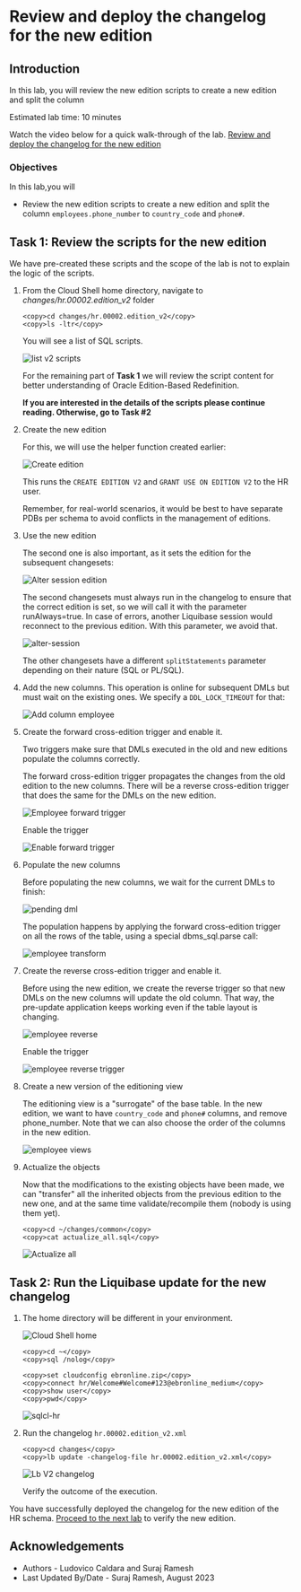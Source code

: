 # Review and deploy the changelog for the new edition

## Introduction

In this lab, you will review the new edition scripts to create a new edition and split the column

Estimated lab time: 10 minutes

Watch the video below for a quick walk-through of the lab.
[Review and deploy the changelog for the new edition](videohub:1_91auy90r)

### Objectives

In this lab,you will

- Review the new edition scripts to create a new edition and split the column `employees.phone_number` to `country_code` and `phone#`. 

## Task 1: Review the scripts for the new edition

We have pre-created these scripts and the scope of the lab is not to explain the logic of the scripts.

1. From the Cloud Shell home directory, navigate to *changes/hr.00002.edition_v2* folder

    ```text
    <copy>cd changes/hr.00002.edition_v2</copy>
    <copy>ls -ltr</copy>
    ```

    You will see a list of SQL scripts.

    ![list v2 scripts](images/list-scripts.png " ")

    For the remaining part of **Task 1** we will review the script content for better understanding of Oracle Edition-Based Redefinition.

    **If you are interested in the details of the scripts please continue reading. Otherwise, go to Task #2**

2. Create the new edition

    For this, we will use the helper function created earlier:

    ![Create edition](images/create-edition.png " ")

    This runs the `CREATE EDITION V2` and `GRANT USE ON EDITION V2` to the HR user.

    Remember, for real-world scenarios, it would be best to have separate PDBs per schema to avoid conflicts in the management of editions.

3. Use the new edition

    The second one is also important, as it sets the edition for the subsequent changesets:

    ![Alter session edition ](images/alter-session-edition.png " ")

    The second changesets must always run in the changelog to ensure that the correct edition is set, so we will call it with the parameter runAlways=true. In case of errors, another Liquibase session would reconnect to the previous edition. With this parameter, we avoid that.

    ![alter-session](images/alter-session.png " ")

    The other changesets have a different `splitStatements` parameter depending on their nature (SQL or PL/SQL).

4. Add the new columns. This operation is online for subsequent DMLs but must wait on the existing ones. We specify a `DDL_LOCK_TIMEOUT` for that:

    ![Add column employee](images/add-column-employee.png " ")

5. Create the forward cross-edition trigger and enable it.

    Two triggers make sure that DMLs executed in the old and new editions populate the columns correctly.

    The forward cross-edition trigger propagates the changes from the old edition to the new columns. There will be a reverse cross-edition trigger that does the same for the DMLs on the new edition.

    ![Employee forward trigger](images/employee-forward-trigger.png " ")

    Enable the trigger

    ![Enable forward trigger](images/enable-forward-trigger.png " ")

6. Populate the new columns

    Before populating the new columns, we wait for the current DMLs to finish:

    ![pending dml](images/pending-dml.png " ")

    The population happens by applying the forward cross-edition trigger on all the rows of the table, using a special dbms_sql.parse call:

    ![employee transform](images/employee-transform.png " ")

7. Create the reverse cross-edition trigger and enable it.

    Before using the new edition, we create the reverse trigger so that new DMLs on the new columns will update the old column. That way, the pre-update application keeps working even if the table layout is changing.

    ![employee reverse](images/employee-reverse.png " ")

    Enable the trigger 

    ![employee reverse trigger](images/employee-reverse-trigger.png " ")

8. Create a new version of the editioning view

    The editioning view is a "surrogate" of the base table. In the new edition, we want to have `country_code` and `phone#` columns, and remove phone_number. Note that we can also choose the order of the columns in the new edition.

    ![employee views](images/employee-views.png " ")

9. Actualize the objects

    Now that the modifications to the existing objects have been made, we can "transfer" all the inherited objects from the previous edition to the new one, and at the same time validate/recompile them (nobody is using them yet).

    ```text
    <copy>cd ~/changes/common</copy>
    <copy>cat actualize_all.sql</copy>
    ```

    ![Actualize all](images/actualize-all.png " ")

## Task 2: Run the Liquibase update for the new changelog 

1.  The home directory will be different in your environment.

    ![Cloud Shell home](images/cloudshell-home.png " ")

    ```text
    <copy>cd ~</copy>
    <copy>sql /nolog</copy>
    ```

    ```text
    <copy>set cloudconfig ebronline.zip</copy>
    <copy>connect hr/Welcome#Welcome#123@ebronline_medium</copy>
    <copy>show user</copy>
    <copy>pwd</copy>
    ```

    ![sqlcl-hr](images/sqlcl-hr.png " ")

2. Run the changelog `hr.00002.edition_v2.xml`

    ```text
    <copy>cd changes</copy>
    <copy>lb update -changelog-file hr.00002.edition_v2.xml</copy>
    ```

    ![Lb V2 changelog ](images/lb-changelog-v2.png " ")

    Verify the outcome of the execution.

You have successfully deployed the changelog for the new edition of the HR schema. [Proceed to the next lab](#next) to verify the new edition.

## Acknowledgements

- Authors - Ludovico Caldara and Suraj Ramesh
- Last Updated By/Date - Suraj Ramesh, August 2023
